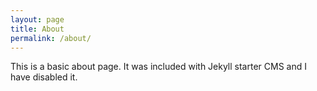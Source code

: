 ```yaml
---
layout: page
title: About
permalink: /about/
---
```


This is a basic about page. It was included with Jekyll starter CMS and I have disabled it.
